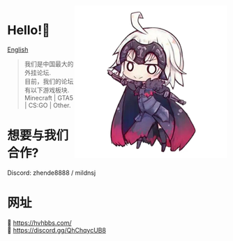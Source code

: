 
<img align="right" src="https://github.com/hvhbbs-com/.github/raw/main/profile/image/ZhenDe.png" width="350" height="350" />

# Hello!👋
  
[English](https://github.com/hvhbbs-com/.github/blob/main/profile/README.md)
  
> 我们是中国最大的外挂论坛.  
> 目前，我们的论坛有以下游戏板块.  
> Minecraft | GTA5 | CS:GO | Other.  
  
# 想要与我们合作?
Discord: zhende8888 / mildnsj  
  
# 网址
🔗 https://hvhbbs.com/  
🔗 https://discord.gg/QhChqycUB8  
